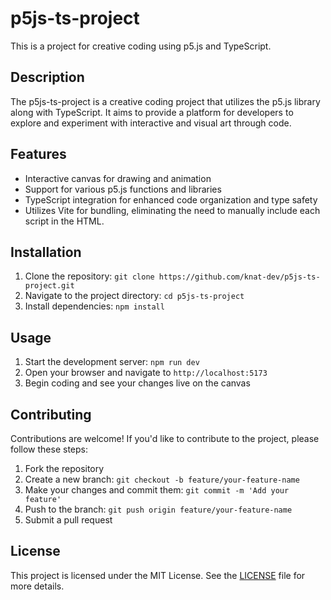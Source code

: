 # p5js-ts-project

This is a project for creative coding using p5.js and TypeScript.

## Description

The p5js-ts-project is a creative coding project that utilizes the p5.js library along with TypeScript. It aims to provide a platform for developers to explore and experiment with interactive and visual art through code.

## Features

- Interactive canvas for drawing and animation
- Support for various p5.js functions and libraries
- TypeScript integration for enhanced code organization and type safety
- Utilizes Vite for bundling, eliminating the need to manually include each script in the HTML.

## Installation

1. Clone the repository: `git clone https://github.com/knat-dev/p5js-ts-project.git`
2. Navigate to the project directory: `cd p5js-ts-project`
3. Install dependencies: `npm install`

## Usage

1. Start the development server: `npm run dev`
2. Open your browser and navigate to `http://localhost:5173`
3. Begin coding and see your changes live on the canvas

## Contributing

Contributions are welcome! If you'd like to contribute to the project, please follow these steps:

1. Fork the repository
2. Create a new branch: `git checkout -b feature/your-feature-name`
3. Make your changes and commit them: `git commit -m 'Add your feature'`
4. Push to the branch: `git push origin feature/your-feature-name`
5. Submit a pull request

## License

This project is licensed under the MIT License. See the [LICENSE](LICENSE) file for more details.
